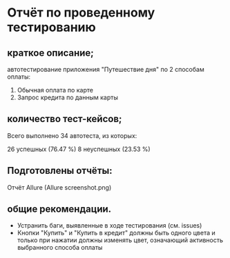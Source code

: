 # Отчёт по проведенному тестированию

## краткое описание;
автотестирование приложения "Путешествие дня" по 2 способам оплаты:
1. Обычная оплата по карте
2. Запрос кредита по данным карты
## количество тест-кейсов;
Всего выполнено 34 автотеста, из которых:

26 успешных (76.47 %) 8 неуспешных (23.53 %)

## Подготовлены отчёты:
Отчёт Allure (Allure screenshot.png)
## общие рекомендации.
* Устранить баги, выявленные в ходе тестирования (см. issues)
* Кнопки "Купить" и "Купить в кредит" должны быть одного цвета и только при нажатии должны изменять цвет, означающий активность выбранного способа оплаты
